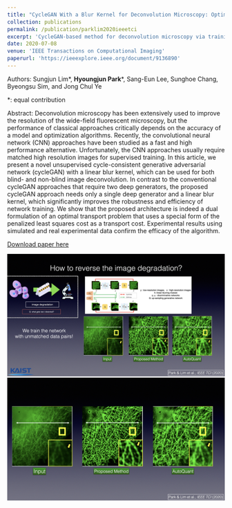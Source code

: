 ```yaml
---
title: "CycleGAN With a Blur Kernel for Deconvolution Microscopy: Optimal Transport Geometry"
collection: publications
permalink: /publication/parklim2020ieeetci
excerpt: 'CycleGAN-based method for deconvolution microscopy via training with unmatched data pairs.'
date: 2020-07-08
venue: 'IEEE Transactions on Computational Imaging'
paperurl: 'https://ieeexplore.ieee.org/document/9136890'
---
```

Authors: Sungjun Lim\*, **Hyoungjun Park**\*, Sang-Eun Lee, Sunghoe Chang, Byeongsu Sim, and Jong Chul Ye

*: equal contribution

Abstract: Deconvolution microscopy has been extensively used to improve the resolution of the wide-field fluorescent microscopy, 
but the performance of classical approaches critically depends on the accuracy of a model and optimization algorithms. 
Recently, the convolutional neural network (CNN) approaches have been studied as a fast and high performance alternative. 
Unfortunately, the CNN approaches usually require matched high resolution images for supervised training. In this article, 
we present a novel unsupervised cycle-consistent generative adversarial network (cycleGAN) with a linear blur kernel, which 
can be used for both blind- and non-blind image deconvolution. In contrast to the conventional cycleGAN approaches that 
require two deep generators, the proposed cycleGAN approach needs only a single deep generator and a linear blur kernel, 
which significantly improves the robustness and efficiency of network training. We show that the proposed architecture 
is indeed a dual formulation of an optimal transport problem that uses a special form of the penalized least squares cost 
as a transport cost. Experimental results using simulated and real experimental data confirm the efficacy of the algorithm.

[Download paper here](https://ieeexplore.ieee.org/document/9136890)

![img1](../images/ieee_tci_1.jpeg)
![img2](../images/ieee_tci_2.jpeg)

